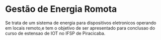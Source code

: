 # Gestão de Energia Romota
Se trata de um sistema de energia para dispositivos eletronicos operando em locais remoto,e tem o objetivo de ser apresentado para conclusao do curso de estensao de IOT no IFSP de Piracicaba.
